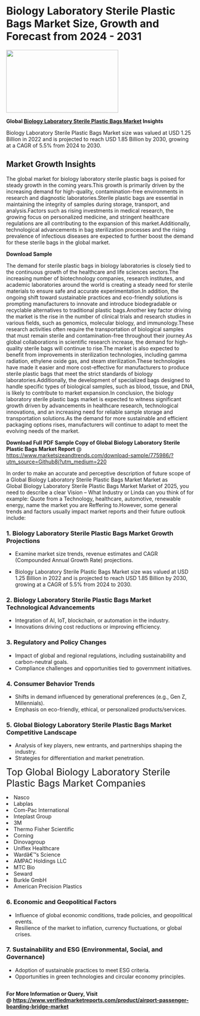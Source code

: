<H1>Biology Laboratory Sterile Plastic Bags Market Size, Growth and Forecast from 2024 - 2031</H1><img class="aligncenter size-medium wp-image-584254" src="https://thirdeyenews.in/wp-content/uploads/2024/09/Global-Market-Research-300x168.jpeg" alt="" width="300" height="168" /><p><strong>Global&nbsp;<a href="https://www.marketsizeandtrends.com/download-sample/775986/?utm_source=Github8j?utm_medium=220">Biology Laboratory Sterile Plastic Bags Market</a> Insights</strong></p><p>Biology Laboratory Sterile Plastic Bags Market size was valued at USD 1.25 Billion in 2022 and is projected to reach USD 1.85 Billion by 2030, growing at a CAGR of 5.5% from 2024 to 2030.</p><p><h2>Market Growth Insights</h2> <p>The global market for biology laboratory sterile plastic bags is poised for steady growth in the coming years.This growth is primarily driven by the increasing demand for high-quality, contamination-free environments in research and diagnostic laboratories.Sterile plastic bags are essential in maintaining the integrity of samples during storage, transport, and analysis.Factors such as rising investments in medical research, the growing focus on personalized medicine, and stringent healthcare regulations are all contributing to the expansion of this market.Additionally, technological advancements in bag sterilization processes and the rising prevalence of infectious diseases are expected to further boost the demand for these sterile bags in the global market.</p> <p><strong>Download Sample</strong></p> <p>The demand for sterile plastic bags in biology laboratories is closely tied to the continuous growth of the healthcare and life sciences sectors.The increasing number of biotechnology companies, research institutes, and academic laboratories around the world is creating a steady need for sterile materials to ensure safe and accurate experimentation.In addition, the ongoing shift toward sustainable practices and eco-friendly solutions is prompting manufacturers to innovate and introduce biodegradable or recyclable alternatives to traditional plastic bags.Another key factor driving the market is the rise in the number of clinical trials and research studies in various fields, such as genomics, molecular biology, and immunology.These research activities often require the transportation of biological samples that must remain sterile and contamination-free throughout their journey.As global collaborations in scientific research increase, the demand for high-quality sterile bags will continue to rise.The market is also expected to benefit from improvements in sterilization technologies, including gamma radiation, ethylene oxide gas, and steam sterilization.These technologies have made it easier and more cost-effective for manufacturers to produce sterile plastic bags that meet the strict standards of biology laboratories.Additionally, the development of specialized bags designed to handle specific types of biological samples, such as blood, tissue, and DNA, is likely to contribute to market expansion.In conclusion, the biology laboratory sterile plastic bags market is expected to witness significant growth driven by advancements in healthcare research, technological innovations, and an increasing need for reliable sample storage and transportation solutions.As the demand for more sustainable and efficient packaging options rises, manufacturers will continue to adapt to meet the evolving needs of the market.</p> <p><span class=""><strong>Download Full PDF Sample Copy of Global Biology Laboratory Sterile Plastic Bags Market Report</strong> @ <a href="https://www.marketsizeandtrends.com/download-sample/775986/?utm_source=Github8j?utm_medium=220" target="_blank">https://www.marketsizeandtrends.com/download-sample/775986/?utm_source=Github8j?utm_medium=220</a></span></p><p>In order to make an accurate and perceptive description of future scope of a Global&nbsp;Biology Laboratory Sterile Plastic Bags Market Market as Global&nbsp;Biology Laboratory Sterile Plastic Bags Market Market of 2025, you need to describe a clear Vision &ndash; What Industry or Linda can you think of for example: Quote from a Technology, healthcare, automotive, renewable energy, name the market you are Reffering to.However, some general trends and factors usually impact market reports and their future outlook include:</p><h3>1.&nbsp;<strong>Biology Laboratory Sterile Plastic Bags Market Growth Projections</strong></h3><ul><li>Examine market size trends, revenue estimates and CAGR (Compounded Annual Growth Rate) projections.</li><li><p>Biology Laboratory Sterile Plastic Bags Market size was valued at USD 1.25 Billion in 2022 and is projected to reach USD 1.85 Billion by 2030, growing at a CAGR of 5.5% from 2024 to 2030.</p></li></ul><h3>2.&nbsp;<strong>Biology Laboratory Sterile Plastic Bags Market Technological Advancements</strong></h3><ul><li>Integration of AI, IoT, blockchain, or automation in the industry.</li><li>Innovations driving cost reductions or improving efficiency.</li></ul><h3>3.&nbsp;<strong>Regulatory and Policy Changes</strong></h3><ul><li>Impact of global and regional regulations, including sustainability and carbon-neutral goals.</li><li>Compliance challenges and opportunities tied to government initiatives.</li></ul><h3>4.&nbsp;<strong>Consumer Behavior Trends</strong></h3><ul><li>Shifts in demand influenced by generational preferences (e.g., Gen Z, Millennials).</li><li>Emphasis on eco-friendly, ethical, or personalized products/services.</li></ul><h3>5.&nbsp;<strong>Global Biology Laboratory Sterile Plastic Bags Market Competitive Landscape</strong></h3><ul><li>Analysis of key players, new entrants, and partnerships shaping the industry.</li><li>Strategies for differentiation and market penetration.</li></ul><p data-pm-slice="1 1 []"><span style="color: inherit; font-family: inherit; font-size: 25px;">Top Global Biology Laboratory Sterile Plastic Bags Market Companies</span></p><div class="" data-test-id=""><p><li>Nasco</li><li> Labplas</li><li> Com-Pac International</li><li> Inteplast Group</li><li> 3M</li><li> Thermo Fisher Scientific</li><li> Corning</li><li> Dinovagroup</li><li> Uniflex Healthcare</li><li> Wardâ€™s Science</li><li> AMPAC Holdings LLC</li><li> MTC Bio</li><li> Seward</li><li> Burkle GmbH</li><li> American Precision Plastics</li></p></div><h3>6.&nbsp;<strong>Economic and Geopolitical Factors</strong></h3><ul><li>Influence of global economic conditions, trade policies, and geopolitical events.</li><li>Resilience of the market to inflation, currency fluctuations, or global crises.</li></ul><h3>7.&nbsp;<strong>Sustainability and ESG (Environmental, Social, and Governance)</strong></h3><ul><li>Adoption of sustainable practices to meet ESG criteria.</li><li>Opportunities in green technologies and circular economy principles.</li></ul><h2><strong style="font-size: 14px;">For More Information or Query, Visit @&nbsp;</strong><a style="background-color: #ffffff; font-size: 14px;" href="https://www.marketsizeandtrends.com/report/biology-laboratory-sterile-plastic-bags-market/" target="_blank">https://www.verifiedmarketreports.com/product/airport-passenger-boarding-bridge-market</a></h2>